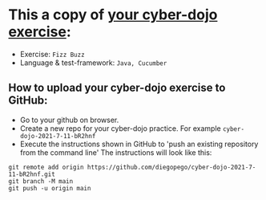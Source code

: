 # This a copy of [your cyber-dojo exercise](https://cyber-dojo.org/kata/edit/TSwcQJ):
- Exercise: `Fizz Buzz`
- Language & test-framework: `Java, Cucumber`

## How to upload your cyber-dojo exercise to GitHub:
- Go to your github on browser.
- Create a new repo for your cyber-dojo practice. For example `cyber-dojo-2021-7-11-bR2hnf`
- Execute the instructions shown in GitHub to 'push an existing repository from the command line'
The instructions will look like this:
```
git remote add origin https://github.com/diegopego/cyber-dojo-2021-7-11-bR2hnf.git
git branch -M main
git push -u origin main
```